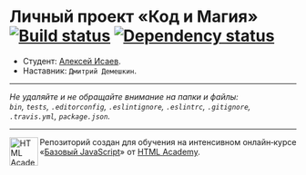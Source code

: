 # Личный проект «Код и Магия» [![Build status][travis-image]][travis-url] [![Dependency status][dependency-image]][dependency-url]

* Студент: [Алексей Исаев](https://up.htmlacademy.ru/javascript/7/user/110324).
* Наставник: `Дмитрий Демешкин`.

---

_Не удаляйте и не обращайте внимание на папки и файлы:_<br>
_`bin`, `tests`, `.editorconfig`, `.eslintignore`, `.eslintrc`, `.gitignore`, `.travis.yml`, `package.json`._

---

<a href="https://htmlacademy.ru/intensive/javascript"><img align="left" width="50" height="50" title="HTML Academy" src="https://up.htmlacademy.ru/static/img/intensive/javascript/logo-for-github.svg"></a>

Репозиторий создан для обучения на интенсивном онлайн‑курсе «[Базовый JavaScript](https://htmlacademy.ru/intensive/javascript)» от [HTML Academy](https://htmlacademy.ru).

[travis-image]: https://travis-ci.org/htmlacademy-javascript/110324-code-and-magick.svg?branch=master
[travis-url]: https://travis-ci.org/htmlacademy-javascript/110324-code-and-magick
[dependency-image]: https://david-dm.org/htmlacademy-javascript/110324-code-and-magick.svg?style=flat-square
[dependency-url]: https://david-dm.org/htmlacademy-javascript/110324-code-and-magick
